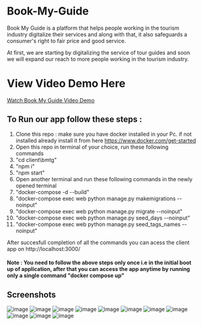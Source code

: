 # Book-My-Guide
Book My Guide is a platform that helps people working in the tourism industry digitalize their services and along with that, it also safeguards a consumer's right to fair price and good service.

At first, we are starting by digitalizing the service of tour guides and soon we will expand our reach to more people working in the tourism industry.

# View Video Demo Here
[Watch Book My Guide Video Demo](https://www.youtube.com/watch?v=x_R2SbrJFng)

## To Run our app follow these steps :
1) Clone this repo : make sure you have docker installed in your Pc. if not installed already install it from here https://www.docker.com/get-started
2) Open this repo in terminal of your choice, run these following commands
3) "cd client\bmtg\"
4) "npm i"
5) "npm start"
6) Open another terminal and run these following commands in the newly opened terminal
7) "docker-compose -d --build"
8) "docker-compose exec web python manage.py makemigrations --noinput"
9) "docker-compose exec web python manage.py migrate --noinput"
10) "docker-compose exec web python manage.py seed_days --noinput"
11) "docker-compose exec web python manage.py seed_tags_names --noinput"

After succesfull completion of all the commands you can acess the client app on http://localhost:3000/

#### Note : You need to follow the above steps only once i.e in the initial boot up of application, after that you can access the app anytime by running only a single command "docker compose up"

## Screenshots
![image](https://user-images.githubusercontent.com/61822515/148826050-e664e090-ea66-4ed9-9027-dd72af784c53.png)
![image](https://user-images.githubusercontent.com/61822515/148826063-0ef16141-b7ac-43b0-b4ef-8dcc07439143.png)
![image](https://user-images.githubusercontent.com/61822515/148826102-841fd6f5-4677-484f-806c-1ca1beb6e1cd.png)
![image](https://user-images.githubusercontent.com/61822515/148826080-5e542a0a-1c27-482f-b770-fceb1d2a8575.png)
![image](https://user-images.githubusercontent.com/61822515/148826127-5a8ee4cc-d877-4def-972e-2f4325b74fb7.png)
![image](https://user-images.githubusercontent.com/61822515/148826146-cece9ddf-0d89-44af-9d49-2df61e6bbfb1.png)
![image](https://user-images.githubusercontent.com/61822515/148826162-9e9f561a-4f69-423e-8d66-f1c84363fee1.png)
![image](https://user-images.githubusercontent.com/61822515/148826183-97ad4f96-b193-4382-a70e-ad05111e72b3.png)
![image](https://user-images.githubusercontent.com/61822515/148826203-b78455c8-4e38-4c25-8c60-3c3e5c02a5ff.png)
![image](https://user-images.githubusercontent.com/61822515/148826216-7ef7784b-ce9c-4e88-b1a5-ce02614d9d57.png)
![image](https://user-images.githubusercontent.com/61822515/148826228-e683c453-6ad9-44fc-a8a6-fe2e08040447.png)

